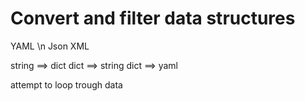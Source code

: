 # Convert and filter data structures

YAML \n
Json
XML

string ==> dict
dict ==> string
dict ==> yaml

attempt to loop trough data
